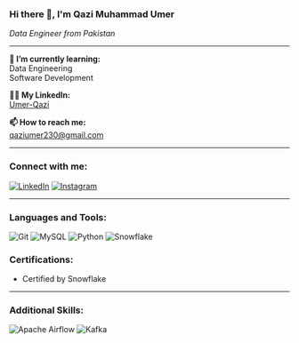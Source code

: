 ### Hi there 👋, I'm Qazi Muhammad Umer

*Data Engineer from Pakistan*

---

**🌱 I’m currently learning:**  
Data Engineering  
Software Development

**👨‍💻 My LinkedIn:**  
[Umer-Qazi](https://www.linkedin.com/in/umer-qazi-b189a62b6/)

**📫 How to reach me:**  
[qaziumer230@gmail.com](mailto:qaziumer230@gmail.com)

---

### Connect with me:
[![LinkedIn](https://img.shields.io/badge/LinkedIn-0077B5?style=for-the-badge&logo=linkedin&logoColor=white)](https://www.linkedin.com/in/umer-qazi-b189a62b6/)
[![Instagram](https://img.shields.io/badge/Instagram-E4405F?style=for-the-badge&logo=instagram&logoColor=white)](https://www.instagram.com/umerqazi_23/)

---

### Languages and Tools:
![Git](https://img.shields.io/badge/Git-%23F05033.svg?style=for-the-badge&logo=git&logoColor=white)
![MySQL](https://img.shields.io/badge/MySQL-%2300f.svg?style=for-the-badge&logo=mysql&logoColor=white)
![Python](https://img.shields.io/badge/Python-%233776AB.svg?style=for-the-badge&logo=python&logoColor=white)
![Snowflake](https://img.shields.io/badge/Snowflake-%23#29B5E8.svg?style=for-the-badge&logo=snowflake&logoColor=white)

### Certifications:
- Certified by Snowflake

---

### Additional Skills:
![Apache Airflow](https://img.shields.io/badge/Apache%20Airflow-%23#017CEE.svg?style=for-the-badge&logo=apache-airflow&logoColor=white)
![Kafka](https://img.shields.io/badge/Apache%20Kafka-%231C4C76.svg?style=for-the-badge&logo=apache-kafka&logoColor=white)
